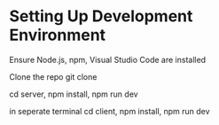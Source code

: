 # Setting Up Development Environment

Ensure Node.js, npm, Visual Studio Code are installed

Clone the repo
git clone <repolink>

cd server,
npm install,
npm run dev

in seperate terminal
cd client,
npm install,
npm run dev

